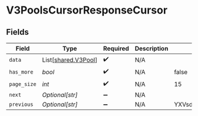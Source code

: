 # V3PoolsCursorResponseCursor


## Fields

| Field                                                | Type                                                 | Required                                             | Description                                          | Example                                              |
| ---------------------------------------------------- | ---------------------------------------------------- | ---------------------------------------------------- | ---------------------------------------------------- | ---------------------------------------------------- |
| `data`                                               | List[[shared.V3Pool](../../models/shared/v3pool.md)] | :heavy_check_mark:                                   | N/A                                                  |                                                      |
| `has_more`                                           | *bool*                                               | :heavy_check_mark:                                   | N/A                                                  | false                                                |
| `page_size`                                          | *int*                                                | :heavy_check_mark:                                   | N/A                                                  | 15                                                   |
| `next`                                               | *Optional[str]*                                      | :heavy_minus_sign:                                   | N/A                                                  |                                                      |
| `previous`                                           | *Optional[str]*                                      | :heavy_minus_sign:                                   | N/A                                                  | YXVsdCBhbmQgYSBtYXhpbXVtIG1heF9yZXN1bHRzLol=         |